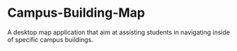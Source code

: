 # Campus-Building-Map
A desktop map application that aim at assisting students in navigating inside of specific campus buildings.
